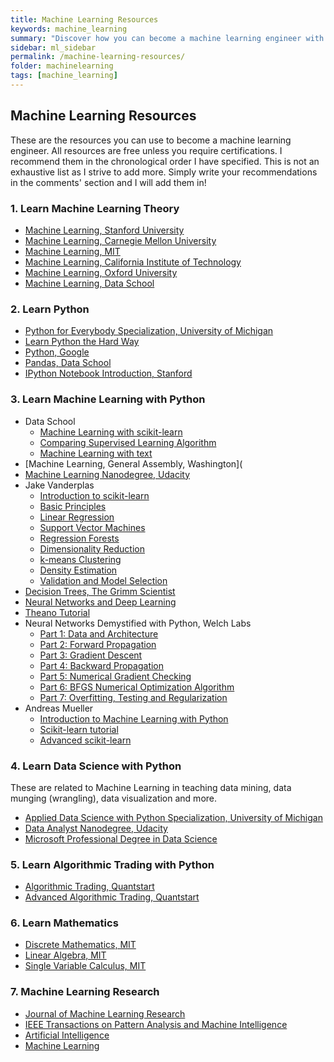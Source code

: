 ```yaml
---
title: Machine Learning Resources
keywords: machine_learning
summary: "Discover how you can become a machine learning engineer with free and paid online resources."
sidebar: ml_sidebar
permalink: /machine-learning-resources/
folder: machinelearning
tags: [machine_learning]
---
```


## Machine Learning Resources

These are the resources you can use to become a machine learning engineer. All resources are free unless you require certifications. I recommend them in the chronological order I have specified. This is not an exhaustive list as I strive to add more. Simply write your recommendations in the comments' section and I will add them in!

### 1. Learn Machine Learning Theory
- [Machine Learning, Stanford University](https://www.coursera.org/learn/machine-learning)
- [Machine Learning, Carnegie Mellon University](http://www.cs.cmu.edu/~tom/10701_sp11/lectures.shtml)
- [Machine Learning, MIT](http://ocw.mit.edu/courses/electrical-engineering-and-computer-science/6-867-machine-learning-fall-2006/index.htm)
- [Machine Learning, California Institute of Technology](http://work.caltech.edu/library/index.html)
- [Machine Learning, Oxford University](https://www.cs.ox.ac.uk/people/nando.defreitas/machinelearning/)
- [Machine Learning, Data School](http://www.dataschool.io/machine-learning-with-scikit-learn/)
 
### 2. Learn Python
- [Python for Everybody Specialization, University of Michigan](https://www.coursera.org/specializations/python)
- [Learn Python the Hard Way](http://learnpythonthehardway.org/book/)
- [Python, Google](https://developers.google.com/edu/python/)
- [Pandas, Data School](http://www.dataschool.io/easier-data-analysis-with-pandas/)
- [IPython Notebook Introduction, Stanford](http://cs231n.github.io/ipython-tutorial/)

### 3. Learn Machine Learning with Python
- Data School
    - [Machine Learning with scikit-learn](http://www.dataschool.io/machine-learning-with-scikit-learn/)
    - [Comparing Supervised Learning Algorithm](http://www.dataschool.io/comparing-supervised-learning-algorithms/)
    - [Machine Learning with text](https://www.youtube.com/watch?v=ZiKMIuYidY0&list=PL5-da3qGB5ICeMbQuqbbCOQWcS6OYBr5A&index=10)
- [Machine Learning, General Assembly, Washington](
- [Machine Learning Nanodegree, Udacity](https://www.udacity.com/degrees/machine-learning-engineer-nanodegree-by-google--nd009)
- Jake Vanderplas
    - [Introduction to scikit-learn](http://nbviewer.jupyter.org/github/donnemartin/data-science-ipython-notebooks/blob/master/scikit-learn/scikit-learn-intro.ipynb)
    - [Basic Principles](https://github.com/jakevdp/sklearn_pycon2015/blob/master/notebooks/02.2-Basic-Principles.ipynb)
    - [Linear Regression](http://nbviewer.jupyter.org/github/donnemartin/data-science-ipython-notebooks/blob/master/scikit-learn/scikit-learn-linear-reg.ipynb)
    - [Support Vector Machines](https://github.com/jakevdp/sklearn_pycon2015/blob/master/notebooks/03.1-Classification-SVMs.ipynb)
    - [Regression Forests](https://github.com/jakevdp/sklearn_pycon2015/blob/master/notebooks/03.2-Regression-Forests.ipynb)
    - [Dimensionality Reduction](https://github.com/jakevdp/sklearn_pycon2015/blob/master/notebooks/04.1-Dimensionality-PCA.ipynb)
    - [k-means Clustering](https://github.com/jakevdp/sklearn_pycon2015/blob/master/notebooks/04.2-Clustering-KMeans.ipynb)
    - [Density Estimation](https://github.com/jakevdp/sklearn_pycon2015/blob/master/notebooks/04.3-Density-GMM.ipynb)
    - [Validation and Model Selection](https://github.com/jakevdp/sklearn_pycon2015/blob/master/notebooks/05-Validation.ipynb)
- [Decision Trees, The Grimm Scientist](http://thegrimmscientist.com/2014/10/23/tutorial-decision-trees/)
- [Neural Networks and Deep Learning](http://neuralnetworksanddeeplearning.com)
- [Theano Tutorial](http://nbviewer.jupyter.org/github/craffel/theano-tutorial/blob/master/Theano%20Tutorial.ipynb)
- Neural Networks Demystified with Python, Welch Labs
    - [Part 1: Data and Architecture](http://www.welchlabs.com/blog/2015/1/16/neural-networks-demystified-part-1-data-and-architecture)
    - [Part 2: Forward Propagation](http://www.welchlabs.com/blog/2015/1/16/neural-networks-demystified-part-1-data-and-architecture)
    - [Part 3: Gradient Descent](http://www.welchlabs.com/blog/2015/1/16/neural-networks-demystified-part-3-gradient-descent)
    - [Part 4: Backward Propagation](http://www.welchlabs.com/blog/2015/1/16/neural-networks-demystified-part-4-backpropagation)
    - [Part 5: Numerical Gradient Checking](http://www.welchlabs.com/blog/2015/1/16/neural-networks-demystified-part-5-numerical-gradient-checking)
    - [Part 6: BFGS Numerical Optimization Algorithm](http://www.welchlabs.com/blog/2015/1/16/neural-networks-demystified-part-6)
    - [Part 7: Overfitting, Testing and Regularization](http://www.welchlabs.com/blog/2015/1/16/neural-networks-demystified-part-7-overfitting-testing-and-regularization)
- Andreas Mueller
    - [Introduction to Machine Learning with Python](https://github.com/amueller/introduction_to_ml_with_python)
    - [Scikit-learn tutorial](https://github.com/amueller/scipy-2016-sklearn)
    - [Advanced scikit-learn](https://github.com/amueller/advanced_training)
    
### 4. Learn Data Science with Python
These are related to Machine Learning in teaching data mining, data munging (wrangling), data visualization and more.

- [Applied Data Science with Python Specialization, University of Michigan](https://www.coursera.org/specializations/data-science-python)
- [Data Analyst Nanodegree, Udacity](https://www.udacity.com/course/data-analyst-nanodegree--nd002)
- [Microsoft Professional Degree in Data Science](https://academy.microsoft.com/en-US/professional-degree/data-science)

### 5. Learn Algorithmic Trading with Python
- [Algorithmic Trading, Quantstart](https://www.quantstart.com/successful-algorithmic-trading-ebook)
- [Advanced Algorithmic Trading, Quantstart](https://www.quantstart.com/advanced-algorithmic-trading-ebook)

### 6. Learn Mathematics
- [Discrete Mathematics, MIT](http://ocw.mit.edu/courses/electrical-engineering-and-computer-science/6-042j-mathematics-for-computer-science-fall-2010/index.htm)
- [Linear Algebra, MIT](http://ocw.mit.edu/courses/mathematics/18-06-linear-algebra-spring-2010/)
- [Single Variable Calculus, MIT](http://ocw.mit.edu/courses/mathematics/18-01-single-variable-calculus-fall-2006/)

### 7. Machine Learning Research
- [Journal of Machine Learning Research](http://www.jmlr.org)
- [IEEE Transactions on Pattern Analysis and Machine Intelligence](http://ieeexplore.ieee.org/xpl/RecentIssue.jsp?punumber=34)
- [Artificial Intelligence](http://www.sciencedirect.com/science/journal/00043702)
- [Machine Learning](http://www.springer.com/computer/ai/journal/10994)